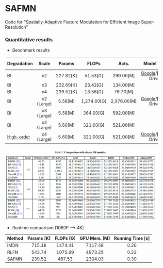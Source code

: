# SAFMN
Code for "Spatially-Adaptive Feature Modulation for Efficient Image Super-Resolution"

### Quantitative results 
  - Benchmark results 

| Degradation | Scale | Params | FLOPs | Acts. | Model Zoo| Visual Results| 
| :----- | :-----: | :-----: | :-----: |:-----: |:-----: |:-----: |
| BI | x2 | 227.82[K] | 51.53[G] | 299.00[M]| [Google]()/[Baidu]() Drive | [Google]()/[Baidu]() Drive |
| BI | x3 | 232.69[K] | 23.42[G] | 134.00[M]|  |  |
| BI | x4 | 239.52[K] | 13.56[G] | 76.70[M] |  |  |
| BI | x2 (Large)| 5.56[M] | 1,274.00[G] | 2,076.00[M]| [Google]()/[Baidu]() Drive | [Google]()/[Baidu]() Drive |
| BI | x3 (Large)| 5.58[M] | 364.00[G] | 592.00[M]|  |  |
| BI | x4 (Large)| 5.60[M] | 321.00[G] | 521.00[M] |  |  |
| [High-order](https://github.com/xinntao/Real-ESRGAN) | x4 (Large)| 5.60[M] | 321.00[G] | 521.00[M] | [Google]()/[Baidu]() Drive |  |

<img src="./figs/classic_SR.png"/> 

- Runtime comparison (1080P --> 4K)

| Method | Params [K] | FLOPs [G] | GPU Mem. [M] | Running Time [s]|
| :----- | :-----: | :-----: | :-----: |:-----: |
| IMDN | 715.18 | 1474.41| 7117.48 | 0.26 |
| RLFN | 543.74 | 1075.69| 4973.25 | 0.22 |
| SAFMN| 239.52 | 487.53 | 2304.03 | 0.30 |

